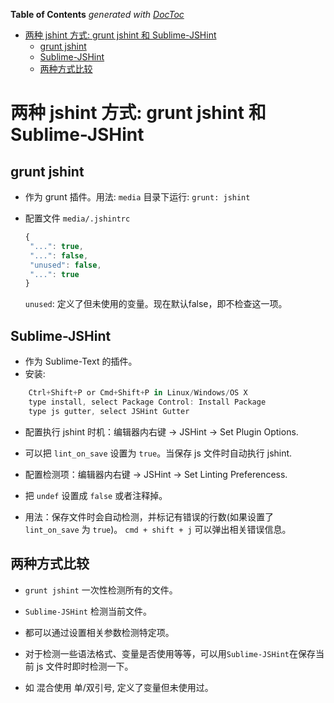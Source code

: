 <!-- START doctoc generated TOC please keep comment here to allow auto update -->
<!-- DON'T EDIT THIS SECTION, INSTEAD RE-RUN doctoc TO UPDATE -->
**Table of Contents**  *generated with [DocToc](http://doctoc.herokuapp.com/)*

- [两种 jshint 方式: grunt jshint 和 Sublime-JSHint](#两种-jshint-方式-grunt-jshint-和-sublime-jshint)
	- [grunt jshint](#grunt-jshint)
	- [Sublime-JSHint](#sublime-jshint)
	- [两种方式比较](#两种方式比较)

<!-- END doctoc generated TOC please keep comment here to allow auto update -->


# 两种 jshint 方式: grunt jshint 和 Sublime-JSHint 

##  grunt jshint 
 - 作为 grunt 插件。用法: ```media``` 目录下运行:   ```grunt: jshint```
 - 配置文件  ```media/.jshintrc```

   ```javascript
   {
    "...": true,
    "...": false,
    "unused": false,
    "...": true
   }
   ```
   
   ```unused```: 定义了但未使用的变量。现在默认false，即不检查这一项。
   
##  Sublime-JSHint 
 - 作为 Sublime-Text 的插件。
 - 安装:
```javascript
    Ctrl+Shift+P or Cmd+Shift+P in Linux/Windows/OS X
    type install, select Package Control: Install Package
    type js gutter, select JSHint Gutter
```
 - 配置执行 jshint 时机：编辑器内右键 -> JSHint -> Set Plugin Options.
  - 可以把 ```lint_on_save``` 设置为 ```true```。当保存 js 文件时自动执行 jshint.


 - 配置检测项：编辑器内右键 -> JSHint -> Set Linting Preferencess.
  - 把 ```undef``` 设置成 ```false``` 或者注释掉。
 
 - 用法：保存文件时会自动检测，并标记有错误的行数(如果设置了```lint_on_save``` 为 ```true```)。 ```cmd + shift + j``` 可以弹出相关错误信息。


##  两种方式比较

 -  ```grunt jshint```  一次性检测所有的文件。
 -  ```Sublime-JSHint```  检测当前文件。
 
 -  都可以通过设置相关参数检测特定项。
 -  对于检测一些语法格式、变量是否使用等等，可以用```Sublime-JSHint```在保存当前 js 文件时即时检测一下。
 -  如 混合使用 单/双引号, 定义了变量但未使用过。
 





